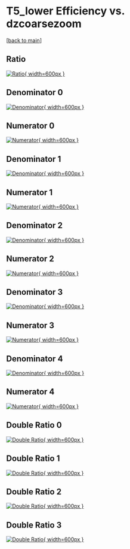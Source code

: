 # T5_lower Efficiency vs. dzcoarsezoom

[[back to main](./)]



## Ratio

[![Ratio](../mtv/var/T5_lower_vtr_321_0_eff_dzcoarsezoom.png){ width=600px }](../mtv/var/T5_lower_vtr_321_0_eff_dzcoarsezoom.pdf)

## Denominator 0

[![Denominator](../mtv/den/T5_lower_vtr_321_0_eff_dzcoarsezoom_den0.png){ width=600px }](../mtv/den/T5_lower_vtr_321_0_eff_dzcoarsezoom_den0.pdf)

## Numerator 0

[![Numerator](../mtv/num/T5_lower_vtr_321_0_eff_dzcoarsezoom_num0.png){ width=600px }](../mtv/num/T5_lower_vtr_321_0_eff_dzcoarsezoom_num0.pdf)

## Denominator 1

[![Denominator](../mtv/den/T5_lower_vtr_321_0_eff_dzcoarsezoom_den1.png){ width=600px }](../mtv/den/T5_lower_vtr_321_0_eff_dzcoarsezoom_den1.pdf)

## Numerator 1

[![Numerator](../mtv/num/T5_lower_vtr_321_0_eff_dzcoarsezoom_num1.png){ width=600px }](../mtv/num/T5_lower_vtr_321_0_eff_dzcoarsezoom_num1.pdf)

## Denominator 2

[![Denominator](../mtv/den/T5_lower_vtr_321_0_eff_dzcoarsezoom_den2.png){ width=600px }](../mtv/den/T5_lower_vtr_321_0_eff_dzcoarsezoom_den2.pdf)

## Numerator 2

[![Numerator](../mtv/num/T5_lower_vtr_321_0_eff_dzcoarsezoom_num2.png){ width=600px }](../mtv/num/T5_lower_vtr_321_0_eff_dzcoarsezoom_num2.pdf)

## Denominator 3

[![Denominator](../mtv/den/T5_lower_vtr_321_0_eff_dzcoarsezoom_den3.png){ width=600px }](../mtv/den/T5_lower_vtr_321_0_eff_dzcoarsezoom_den3.pdf)

## Numerator 3

[![Numerator](../mtv/num/T5_lower_vtr_321_0_eff_dzcoarsezoom_num3.png){ width=600px }](../mtv/num/T5_lower_vtr_321_0_eff_dzcoarsezoom_num3.pdf)

## Denominator 4

[![Denominator](../mtv/den/T5_lower_vtr_321_0_eff_dzcoarsezoom_den4.png){ width=600px }](../mtv/den/T5_lower_vtr_321_0_eff_dzcoarsezoom_den4.pdf)

## Numerator 4

[![Numerator](../mtv/num/T5_lower_vtr_321_0_eff_dzcoarsezoom_num4.png){ width=600px }](../mtv/num/T5_lower_vtr_321_0_eff_dzcoarsezoom_num4.pdf)

## Double Ratio 0

[![Double Ratio](../mtv/ratio/T5_lower_vtr_321_0_eff_dzcoarsezoom_ratio0.png){ width=600px }](../mtv/ratio/T5_lower_vtr_321_0_eff_dzcoarsezoom_ratio0.pdf)

## Double Ratio 1

[![Double Ratio](../mtv/ratio/T5_lower_vtr_321_0_eff_dzcoarsezoom_ratio1.png){ width=600px }](../mtv/ratio/T5_lower_vtr_321_0_eff_dzcoarsezoom_ratio1.pdf)

## Double Ratio 2

[![Double Ratio](../mtv/ratio/T5_lower_vtr_321_0_eff_dzcoarsezoom_ratio2.png){ width=600px }](../mtv/ratio/T5_lower_vtr_321_0_eff_dzcoarsezoom_ratio2.pdf)

## Double Ratio 3

[![Double Ratio](../mtv/ratio/T5_lower_vtr_321_0_eff_dzcoarsezoom_ratio3.png){ width=600px }](../mtv/ratio/T5_lower_vtr_321_0_eff_dzcoarsezoom_ratio3.pdf)

